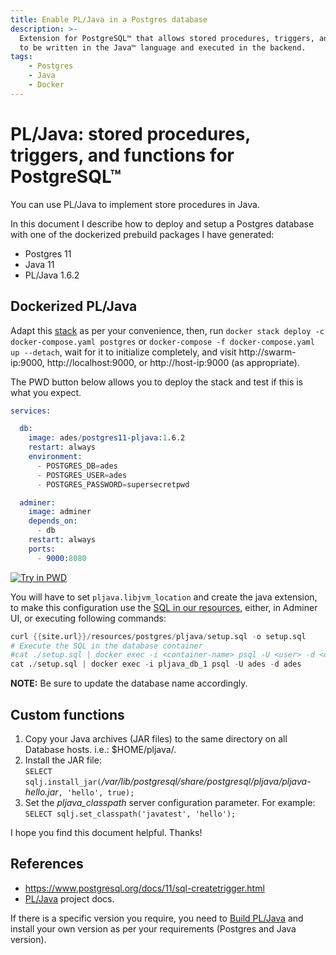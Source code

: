 ```yaml
---
title: Enable PL/Java in a Postgres database
description: >-
  Extension for PostgreSQL™ that allows stored procedures, triggers, and functions 
  to be written in the Java™ language and executed in the backend.
tags: 
    - Postgres
    - Java
    - Docker
---
```


# PL/Java: stored procedures, triggers, and functions for PostgreSQL™

You can use PL/Java to implement store procedures in Java.

In this document I describe how to deploy and setup a Postgres database with one of the dockerized 
prebuild packages I have generated:

* Postgres 11
* Java 11
* PL/Java 1.6.2

## Dockerized PL/Java

Adapt this [stack](https://labs.play-with-docker.com/?stack=https://raw.githubusercontent.com/adrianescutia/adrianes/_resources/postgres/pljava/docker-compose.yaml) 
as per your convenience, then, run `docker stack deploy -c docker-compose.yaml postgres` or 
`docker-compose -f docker-compose.yaml up --detach`, wait for it to initialize completely, and visit 
http://swarm-ip:9000, http://localhost:9000, or http://host-ip:9000 (as appropriate).

The PWD button below allows you to deploy the stack and test if this is what you expect.

```s
services:

  db:
    image: ades/postgres11-pljava:1.6.2
    restart: always
    environment:
      - POSTGRES_DB=ades
      - POSTGRES_USER=ades
      - POSTGRES_PASSWORD=supersecretpwd

  adminer:
    image: adminer
    depends_on:
      - db
    restart: always
    ports:
      - 9000:8080
```

[![Try in PWD](https://raw.githubusercontent.com/play-with-docker/stacks/master/assets/images/button.png)](https://labs.play-with-docker.com/?stack=https://raw.githubusercontent.com/adrianescutia/adrianes/_resources/postgres/pljava/docker-compose.yaml)

You will have to set `pljava.libjvm_location` and create the java extension, to make 
this configuration use the [SQL in our resources](/resources/postgres/pljava/setup.sql), either, in Adminer UI, or executing following commands:

```s
curl {{site.url}}/resources/postgres/pljava/setup.sql -o setup.sql
# Execute the SQL in the database container
#cat ./setup.sql | docker exec -i <container-name> psql -U <user> -d <database>
cat ./setup.sql | docker exec -i pljava_db_1 psql -U ades -d ades
```

**NOTE:** Be sure to update the database name accordingly.

## Custom functions

1. Copy your Java archives (JAR files) to the same directory on all Database hosts. i.e.: $HOME/pljava/.
2. Install the JAR file:  
  `SELECT sqlj.install_jar(`_/var/lib/postgresql/share/postgresql/pljava/pljava-hello.jar_`, 'hello', true);`
3. Set the _pljava_classpath_ server configuration parameter. For example:  
  `SELECT sqlj.set_classpath('javatest', 'hello');`

I hope you find this document helpful. Thanks!

## References

* https://www.postgresql.org/docs/11/sql-createtrigger.html
* [PL/Java](https://tada.github.io/pljava/) project docs.

If there is a specific version you require, you need to [Build PL/Java](https://tada.github.io/pljava/build/build.html) 
and install your own version as per your requirements (Postgres and Java version).

 
